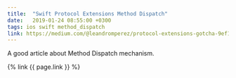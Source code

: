 ```yaml
---
title:  "Swift Protocol Extensions Method Dispatch"
date:   2019-01-24 08:55:00 +0300
tags: ios swift method_dispatch
link: https://medium.com/@leandromperez/protocol-extensions-gotcha-9ef1a42c83b6
---
```

A good article about Method Dispatch mechanism.

{% link {{ page.link }} %}